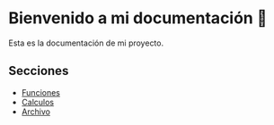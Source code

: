 # Bienvenido a mi documentación 🚀

Esta es la documentación de mi proyecto.

## Secciones

- [Funciones](S2_Funciones.md)
- [Calculos](S4_Calculos_Renovacion.md)
- [Archivo](Archivo.md)





<!-- 








# Welcome to MkDocs

For full documentation visit [mkdocs.org](https://www.mkdocs.org).

## Commands

"* `mkdocs new [dir-name]` - Create a new project.
"* `mkdocs serve` - Start the live-reloading docs server.
"* `mkdocs build` - Build the documentation site.
"* `mkdocs -h` - Print help message and exit.

## Project layout

    mkdocs.yml    # The configuration file.
    docs/
        index.md  # The documentation homepage.
        ...       # Other markdown pages, images and other files.


## Project layou asfdas -->